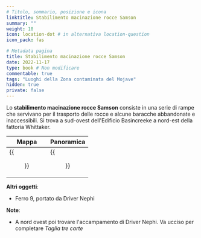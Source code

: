 ```yaml
---
# Titolo, sommario, posizione e icona
linktitle: Stabilimento macinazione rocce Samson
summary: ""
weight: 10
icon: location-dot # in alternativa location-question
icon_pack: fas

# Metadata pagina
title: Stabilimento macinazione rocce Samson
date: 2022-11-17
type: book # Non modificare
commentable: true
tags: "Luoghi della Zona contaminata del Mojave"
hidden: true
private: false
---
```


<div class="fnv">

Lo **stabilimento macinazione rocce Samson** consiste in una serie di rampe che servivano per il trasporto delle rocce e alcune baracche abbandonate e inaccessibili. Si trova a sud-ovest dell'Edificio Basincreeke a nord-est della fattoria Whittaker.

| Mappa                                    | Panoramica                           |
| ---------------------------------------- | ------------------------------------ |
| {{<figure src="fnv/Samson_Rock_Crushing_Plant_loc.webp">}} | {{<figure src="fnv/Samson_Rock_Crushing_Plant.webp">}} |

**Altri oggetti**:
- Ferro 9, portato da Driver Nephi

**Note**:
- A nord ovest poi trovare l'accampamento di Driver Nephi. Va ucciso per completare _Taglia tre carte_

</div>

